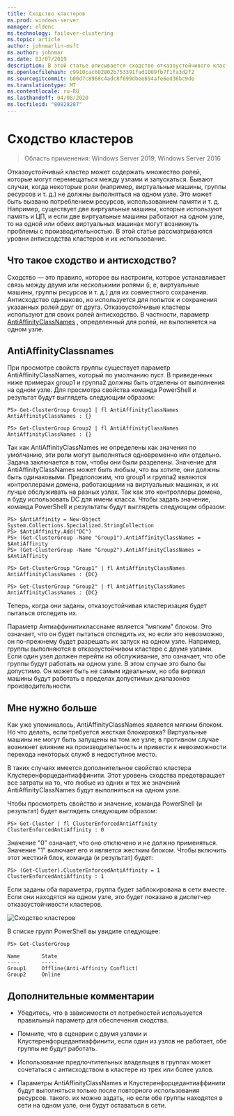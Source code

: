 ```yaml
---
title: Сходство кластеров
ms.prod: windows-server
manager: eldenc
ms.technology: failover-clustering
ms.topic: article
author: johnmarlin-msft
ms.author: johnmar
ms.date: 03/07/2019
description: В этой статье описывается сходство отказоустойчивого кластера и уровни противосходства
ms.openlocfilehash: c9910cac602802b753391fad1009fb7f1fa3d2f2
ms.sourcegitcommit: b00d7c8968c4adc8f699dbee694afe6ed36bc9de
ms.translationtype: MT
ms.contentlocale: ru-RU
ms.lasthandoff: 04/08/2020
ms.locfileid: "80828287"
---
```

# <a name="cluster-affinity"></a>Сходство кластеров

> Область применения: Windows Server 2019, Windows Server 2016

Отказоустойчивый кластер может содержать множество ролей, которые могут перемещаться между узлами и запускаться.  Бывают случаи, когда некоторые роли (например, виртуальные машины, группы ресурсов и т. д.) не должны выполняться на одном узле.  Это может быть вызвано потреблением ресурсов, использованием памяти и т. д.  Например, существует две виртуальные машины, которые используют память и ЦП, и если две виртуальные машины работают на одном узле, то на одной или обеих виртуальных машинах могут возникнуть проблемы с производительностью.  В этой статье рассматриваются уровни антисходства кластеров и их использование.

## <a name="what-is-affinity-and-antiaffinity"></a>Что такое сходство и антисходство?

Сходство — это правило, которое вы настроили, которое устанавливает связь между двумя или несколькими ролями (i, e, виртуальные машины, группы ресурсов и т. д.) для их совместного сохранения.  Антисходство одинаково, но используется для попыток и сохранения указанных ролей друг от друга.  Отказоустойчивые кластеры используют для своих ролей антисходство.  В частности, параметр [AntiAffinityClassNames](https://docs.microsoft.com/previous-versions/windows/desktop/mscs/groups-antiaffinityclassnames) , определенный для ролей, не выполняется на одном узле.  

## <a name="antiaffinityclassnames"></a>AntiAffinityClassnames

При просмотре свойств группы существует параметр AntiAffinityClassNames, который по умолчанию пуст.  В приведенных ниже примерах group1 и группа2 должны быть отделены от выполнения на одном узле.  Для просмотра свойства команда PowerShell и результат будут выглядеть следующим образом:

    PS> Get-ClusterGroup Group1 | fl AntiAffinityClassNames
    AntiAffinityClassNames : {}

    PS> Get-ClusterGroup Group2 | fl AntiAffinityClassNames
    AntiAffinityClassNames : {}

Так как AntiAffinityClassNames не определены как значения по умолчанию, эти роли могут выполняться одновременно или отдельно.  Задача заключается в том, чтобы они были разделены.  Значение для AntiAffinityClassNames может быть любым, что вы хотите, они должны быть одинаковыми.  Предположим, что group1 и группа2 являются контроллерами домена, работающими на виртуальных машинах, и их лучше обслуживать на разных узлах.  Так как это контроллеры домена, я буду использовать DC для имени класса.  Чтобы задать значение, команда PowerShell и результаты будут выглядеть следующим образом:

    PS> $AntiAffinity = New-Object System.Collections.Specialized.StringCollection
    PS> $AntiAffinity.Add("DC")
    PS> (Get-ClusterGroup -Name "Group1").AntiAffinityClassNames = $AntiAffinity
    PS> (Get-ClusterGroup -Name "Group2").AntiAffinityClassNames = $AntiAffinity

    PS> Get-ClusterGroup "Group1" | fl AntiAffinityClassNames
    AntiAffinityClassNames : {DC}

    PS> Get-ClusterGroup "Group2" | fl AntiAffinityClassNames
    AntiAffinityClassNames : {DC}

Теперь, когда они заданы, отказоустойчивая кластеризация будет пытаться отследить их.  

Параметр Антиаффинитикласснаме является "мягким" блоком.  Это означает, что он будет пытаться отследить их, но если это невозможно, он по-прежнему будет разрешать их запуск на одном узле.  Например, группы выполняются в отказоустойчивом кластере с двумя узлами.  Если один узел должен перейти на обслуживание, это означает, что обе группы будут работать на одном узле.  В этом случае это было бы допустимо.  Он может быть не самым идеальным, но оба виртиал машины будут работать в пределах допустимых диапазонов производительности.

## <a name="i-need-more"></a>Мне нужно больше

Как уже упоминалось, AntiAffinityClassNames является мягким блоком.  Но что делать, если требуется жесткая блокировка?  Виртуальные машины не могут быть запущены на том же узле; в противном случае возникнет влияние на производительность и привести к невозможности перехода некоторых служб в недоступное место.

В таких случаях имеется дополнительное свойство кластера Клустеренфорцедантиаффинити.  Этот уровень сходства предотвращает все затраты на то, что любые из одних и тех же значений AntiAffinityClassNames будут выполняться на одном узле.

Чтобы просмотреть свойство и значение, команда PowerShell (и результат) будет выглядеть следующим образом:

    PS> Get-Cluster | fl ClusterEnforcedAntiAffinity
    ClusterEnforcedAntiAffinity : 0

Значение "0" означает, что оно отключено и не должно применяться.  Значение "1" включает его и является жестким блоком.  Чтобы включить этот жесткий блок, команда (и результат) будет:

    PS> (Get-Cluster).ClusterEnforcedAntiAffinity = 1
    ClusterEnforcedAntiAffinity : 1

Если заданы оба параметра, группа будет заблокирована в сети вместе.  Если они находятся на одном узле, это будет показано в диспетчер отказоустойчивости кластеров.

![Сходство кластеров](media/Cluster-Affinity/Cluster-Affinity-1.png)

В списке групп PowerShell вы увидите следующее:

    PS> Get-ClusterGroup

    Name       State
    ----       -----
    Group1     Offline(Anti-Affinity Conflict)
    Group2     Online

## <a name="additional-comments"></a>Дополнительные комментарии

- Убедитесь, что в зависимости от потребностей используется правильный параметр для обеспечения сходства.
- Помните, что в сценарии с двумя узлами и Клустеренфорцедантиаффинити, если один из узлов не работает, обе группы не будут работать.  

- Использование предпочтительных владельцев в группах может сочетаться с антисходством в кластере из трех или более узлов.
- Параметры AntiAffinityClassNames и Клустеренфорцедантиаффинити будут выполняться только после повторного использования ресурсов. такого. их можно задать, но если обе группы находятся в сети на одном узле, они будут оставаться в сети.



